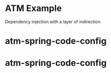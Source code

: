 # ATM Example

Dependency injection with a layer of indirection.

# atm-spring-code-config
# atm-spring-code-config
